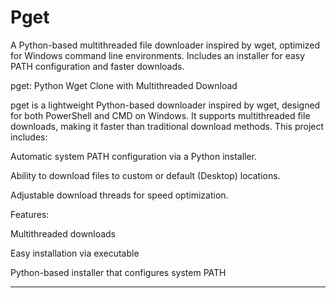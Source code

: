 # Pget
A Python-based multithreaded file downloader inspired by wget, optimized for Windows command line environments. Includes an installer for easy PATH configuration and faster downloads.


pget: Python Wget Clone with Multithreaded Download

pget is a lightweight Python-based downloader inspired by wget, designed for both PowerShell and CMD on Windows. It supports multithreaded file downloads, making it faster than traditional download methods. This project includes:

Automatic system PATH configuration via a Python installer.

Ability to download files to custom or default (Desktop) locations.

Adjustable download threads for speed optimization.


Features:

Multithreaded downloads

Easy installation via executable

Python-based installer that configures system PATH



---
